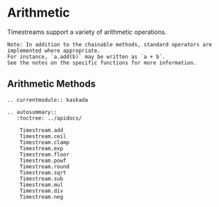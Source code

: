 # Arithmetic

Timestreams support a variety of arithmetic operations.

```{note}
Note: In addition to the chainable methods, standard operators are implemented where appropriate.
For instance, `a.add(b)` may be written as `a + b`.
See the notes on the specific functions for more information.
```

## Arithmetic Methods

```{eval-rst}
.. currentmodule:: kaskada

.. autosummary::
   :toctree: ../apidocs/

    Timestream.add
    Timestream.ceil
    Timestream.clamp
    Timestream.exp
    Timestream.floor
    Timestream.powf
    Timestream.round
    Timestream.sqrt
    Timestream.sub
    Timestream.mul
    Timestream.div
    Timestream.neg
```